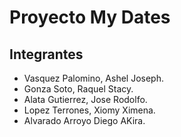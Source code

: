 # Proyecto My Dates
## Integrantes
- Vasquez Palomino, Ashel Joseph.
- Gonza Soto, Raquel Stacy.
- Alata Gutierrez, Jose Rodolfo.
- Lopez Terrones, Xiomy Ximena.
- Alvarado Arroyo Diego AKira.



